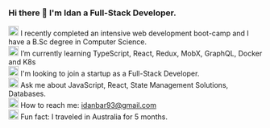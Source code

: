 ### Hi there 👋 I'm Idan a Full-Stack Developer.

<img alt="Laptop" width="20px" src="https://github.githubassets.com/images/icons/emoji/unicode/1f4bb.png">  I recently completed an intensive web development boot-camp and I have a B.Sc degree in Computer Science.
<br>
<img alt="Earth" width="20px" src="https://github.githubassets.com/images/icons/emoji/unicode/1f30f.png"> I’m currently learning TypeScript, React, Redux, MobX, GraphQL, Docker and K8s
<br>
<img alt="Global" width="20px" src="https://github.githubassets.com/images/icons/emoji/unicode/1f310.png"> I'm looking to join a startup as a Full-Stack Developer.
<br>
<img alt="Global" width="20px" src="https://user-images.githubusercontent.com/35878173/189814090-53b14916-395f-4506-8990-a5ec7828fb7e.png"> Ask me about JavaScript, React, State Management Solutions, Databases.
<br>
<img alt="Global" width="20px" src="https://user-images.githubusercontent.com/35878173/189814708-2f98d1a9-3888-4fd3-94c8-362b1b1ffe65.png"> How to reach me: idanbar93@gmail.com
<br>
<img alt="Australia" width="20px" src="https://github.githubassets.com/images/icons/emoji/unicode/1f1e6-1f1fa.png"> Fun fact: I traveled in Australia for 5 months.
